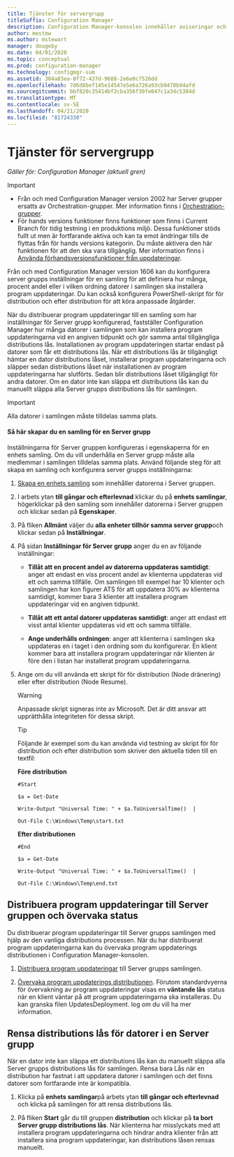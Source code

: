 ```yaml
---
title: Tjänster för servergrupp
titleSuffix: Configuration Manager
description: Configuration Manager-konsolen innehåller aviseringar och statusar för att övervaka uppdateringar och efterlevnad.
author: mestew
ms.author: mstewart
manager: dougeby
ms.date: 04/01/2020
ms.topic: conceptual
ms.prod: configuration-manager
ms.technology: configmgr-sum
ms.assetid: 304a83ea-0f72-437d-9688-2e6e0c7526dd
ms.openlocfilehash: 7d6d8bef145e14547e5e6a726a93cb9470b94afd
ms.sourcegitcommit: bbf820c35414bf2cba356f30fe047c1a34c5384d
ms.translationtype: MT
ms.contentlocale: sv-SE
ms.lasthandoff: 04/21/2020
ms.locfileid: "81724330"
---
```

# <a name="service-a-server-group"></a>Tjänster för servergrupp

*Gäller för: Configuration Manager (aktuell gren)*

>[!IMPORTANT]
> - Från och med Configuration Manager version 2002 har Server grupper ersatts av Orchestration-grupper. Mer information finns i [Orchestration-grupper](orchestration-groups.md).
> - För hands versions funktioner finns funktioner som finns i Current Branch för tidig testning i en produktions miljö. Dessa funktioner stöds fullt ut men är fortfarande aktiva och kan ta emot ändringar tills de flyttas från för hands versions kategorin. Du måste aktivera den här funktionen för att den ska vara tillgänglig. Mer information finns i [Använda förhandsversionsfunktioner från uppdateringar](../../core/servers/manage/install-in-console-updates.md#bkmk_prerelease).

Från och med Configuration Manager version 1606 kan du konfigurera server grupps inställningar för en samling för att definiera hur många, procent andel eller i vilken ordning datorer i samlingen ska installera program uppdateringar. Du kan också konfigurera PowerShell-skript för för distribution och efter distribution för att köra anpassade åtgärder.

När du distribuerar program uppdateringar till en samling som har inställningar för Server grupp konfigurerad, fastställer Configuration Manager hur många datorer i samlingen som kan installera program uppdateringarna vid en angiven tidpunkt och gör samma antal tillgängliga distributions lås. Installationen av program uppdateringen startar endast på datorer som får ett distributions lås. När ett distributions lås är tillgängligt hämtar en dator distributions låset, installerar program uppdateringarna och släpper sedan distributions låset när installationen av program uppdateringarna har slutförts. Sedan blir distributions låset tillgängligt för andra datorer. Om en dator inte kan släppa ett distributions lås kan du manuellt släppa alla Server grupps distributions lås för samlingen.

>[!IMPORTANT]
>Alla datorer i samlingen måste tilldelas samma plats.

#### <a name="to-create-a-collection-for-a-server-group"></a>Så här skapar du en samling för en Server grupp  
Inställningarna för Server gruppen konfigureras i egenskaperna för en enhets samling. Om du vill underhålla en Server grupp måste alla medlemmar i samlingen tilldelas samma plats. Använd följande steg för att skapa en samling och konfigurera server grupps inställningarna:
1.  [Skapa en enhets samling](../../core/clients/manage/collections/create-collections.md) som innehåller datorerna i Server gruppen.  

2.  I arbets ytan **till gångar och efterlevnad** klickar du på **enhets samlingar**, högerklickar på den samling som innehåller datorerna i Server gruppen och klickar sedan på **Egenskaper**.  

3.  På fliken **Allmänt** väljer du **alla enheter tillhör samma server grupp**och klickar sedan på **Inställningar**.  

4.  På sidan **Inställningar för Server grupp** anger du en av följande inställningar:  

    -   **Tillåt att en procent andel av datorerna uppdateras samtidigt**: anger att endast en viss procent andel av klienterna uppdateras vid ett och samma tillfälle. Om samlingen till exempel har 10 klienter och samlingen har kon figurer ATS för att uppdatera 30% av klienterna samtidigt, kommer bara 3 klienter att installera program uppdateringar vid en angiven tidpunkt.  

    -   **Tillåt att ett antal datorer uppdateras samtidigt**: anger att endast ett visst antal klienter uppdateras vid ett och samma tillfälle.  

    -   **Ange underhålls ordningen**: anger att klienterna i samlingen ska uppdateras en i taget i den ordning som du konfigurerar. En klient kommer bara att installera program uppdateringar när klienten är före den i listan har installerat program uppdateringarna.  

5.  Ange om du vill använda ett skript för för distribution (Node dränering) eller efter distribution (Node Resume).  

    > [!WARNING]
    > Anpassade skript signeras inte av Microsoft. Det är ditt ansvar att upprätthålla integriteten för dessa skript.

    > [!TIP]  
    > Följande är exempel som du kan använda vid testning av skript för för distribution och efter distribution som skriver den aktuella tiden till en textfil:  
    >   
    >  **Före distribution**  
    >   
    >  `#Start`  
    >   
    >  `$a = Get-Date`  
    >   
    >  `Write-Output "Universal Time: " + $a.ToUniversalTime()  |`  
    >   
    >  `Out-File C:\Windows\Temp\start.txt`  
    >   
    >  **Efter distributionen**  
    >   
    >  `#End`  
    >   
    >  `$a = Get-Date`  
    >   
    >  `Write-Output "Universal Time: " + $a.ToUniversalTime()  |`  
    >   
    >  `Out-File C:\Windows\Temp\end.txt`  

## <a name="deploy-software-updates-to-the-server-group-and-monitor-status"></a>Distribuera program uppdateringar till Server gruppen och övervaka status  
Du distribuerar program uppdateringar till Server grupps samlingen med hjälp av den vanliga distributions processen. När du har distribuerat program uppdateringarna kan du övervaka program uppdaterings distributionen i Configuration Manager-konsolen.
1.  [Distribuera program uppdateringar](manually-deploy-software-updates.md) till Server grupps samlingen.   

2.  [Övervaka program uppdaterings distributionen](monitor-software-updates.md). Förutom standardvyerna för övervakning av program uppdateringar visas en **väntande lås** status när en klient väntar på att program uppdateringarna ska installeras. Du kan granska filen UpdatesDeployment. log om du vill ha mer information.


## <a name="clear-the-deployment-locks-for-computers-in-a-server-group"></a>Rensa distributions lås för datorer i en Server grupp  
När en dator inte kan släppa ett distributions lås kan du manuellt släppa alla Server grupps distributions lås för samlingen. Rensa bara Lås när en distribution har fastnat i att uppdatera datorer i samlingen och det finns datorer som fortfarande inte är kompatibla.  
1.  Klicka på **enhets samlingar**på arbets ytan **till gångar och efterlevnad** och klicka på samlingen för att rensa distributions lås.  

2.  På fliken **Start** går du till gruppen **distribution** och klickar på **ta bort Server grupp distributions lås**. När klienterna har misslyckats med att installera program uppdateringarna och hindrar andra klienter från att installera sina program uppdateringar, kan distributions låsen rensas manuellt.  
